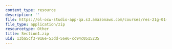 ```yaml
---
content_type: resource
description: ''
file: https://ol-ocw-studio-app-qa.s3.amazonaws.com/courses/res-21g-01-kana-spring-2010/13ba5cf3916e53dd56e6cc94c0515235_Section1.zip
file_type: application/zip
resourcetype: Other
title: Section1.zip
uid: 13ba5cf3-916e-53dd-56e6-cc94c0515235
---
```

